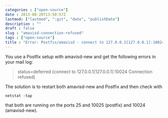 ```yaml
---
categories : ["open-source"]
date : 2013-08-28T13:50:57Z
lastmod: ["lastmod", ":git", "date", "publishDate"]
description : ""
draft : false
slug : "amavisd-connection-refused"
tags : ["open-source"]
title : "Error: Postfix/amavisd - connect to 127.0.0.1[127.0.0.1]:10024: Connection refused"
---
```



You use a Postfix setup with amavisd-new and get the following errors in your mail log:

>status=deferred (connect to 127.0.0.1[127.0.0.1]:10024 Connection refused)

The solution is to restart both amavisd-new and Postfix and then check with

    netstat -tap

that both are running on the ports 25 and 10025 (postfix) and 10024 (amavisd-new).

